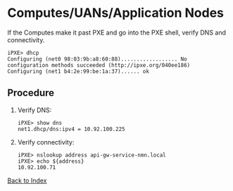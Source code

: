 # Computes/UANs/Application Nodes

If the Computes make it past PXE and go into the PXE shell, verify DNS and connectivity.

```
iPXE> dhcp
Configuring (net0 98:03:9b:a8:60:88).................. No configuration methods succeeded (http://ipxe.org/040ee186)
Configuring (net1 b4:2e:99:be:1a:37)...... ok
```

## Procedure

1. Verify DNS:

    ```
    iPXE> show dns
    net1.dhcp/dns:ipv4 = 10.92.100.225
    ```

1. Verify connectivity:

    ```
    iPXE> nslookup address api-gw-service-nmn.local
    iPXE> echo ${address}
    10.92.100.71
    ```

[Back to Index](../index.md)